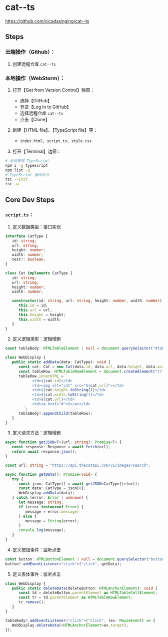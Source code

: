 # cat--ts

https://github.com/cicadasinging/cat--ts

## Steps

### 云端操作（Github）：

1. 创建远程仓库 `cat--ts`

### 本地操作（WebStorm）：

1. 打开【Get from Version Control】弹窗：
   - 选择【GitHub】
   - 登录【Log In to GitHub】
   - 选择远程仓库 `cat--ts`
   - 点击【Clone】

2. 新建【HTML file】、【TypeScript file】等：
   - `index.html`、`script.ts`、`style.css`

3. 打开【Terminal】边窗：

```bash
# 全局安装 TypeScript
npm i -g typescript
npm list -g
# TypeScript 操作命令
tsc --init
tsc -w
```

## Core Dev Steps

### `script.ts`：

1. 定义数据类型：接口实现

```typescript
interface CatType {
   id: string;
   url: string;
   height: number;
   width: number;
   test?: boolean;
}

class Cat implements CatType {
   id: string;
   url: string;
   height: number;
   width: number;

   constructor(id: string, url: string, height: number, width: number) {
      this.id = id;
      this.url = url;
      this.height = height;
      this.width = width;
   }
}
```

2. 定义逻辑类型：逻辑增删

```typescript
const tableBody: HTMLTableElement | null = document.querySelector("#table-body");

class WebDisplay {
   public static addData(data: CatType): void {
      const cat: Cat = new Cat(data.id, data.url, data.height, data.width);
      const tableRow: HTMLTableRowElement = document.createElement("tr");
      tableRow.innerHTML = `
            <td>${cat.id}</td>
            <td><img alt="cat" src="${cat.url}"></td>
            <td>${cat.height.toString()}</td>
            <td>${cat.width.toString()}</td>
            <td>${cat.url}</td>
            <td><a href="#">X</a></td>
        `;
      tableBody?.appendChild(tableRow);
   }
}
```

3. 定义请求方法：逻辑增删

```typescript
async function getJSON<T>(url: string): Promise<T> {
   const response: Response = await fetch(url);
   return await response.json();
}

const url: string = "https://api.thecatapi.com/v1/images/search";

async function getData(): Promise<void> {
   try {
      const json: CatType[] = await getJSON<CatType[]>(url);
      const data: CatType = json[0];
      WebDisplay.addData(data);
   } catch (error: Error | unknown) {
      let message: string;
      if (error instanceof Error) {
         message = error.message;
      } else {
         message = String(error);
      }
      console.log(message);
   }
}
```

4. 定义按钮事件：监听点击

```typescript
const button: HTMLButtonElement | null = document.querySelector("button");
button?.addEventListener<"click">("click", getData);
```

5. 定义表体事件：监听点击

```typescript
class WebDisplay {
   public static deleteData(deleteButton: HTMLAnchorElement): void {
      const td = deleteButton.parentElement as HTMLTableCellElement;
      const tr = td.parentElement as HTMLTableRowElement;
      tr.remove();
   }
}

tableBody?.addEventListener<"click">("click", (ev: MouseEvent) => {
   WebDisplay.deleteData(<HTMLAnchorElement>ev.target);
});
```
